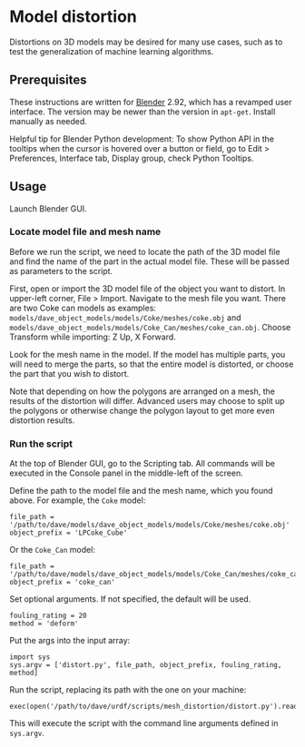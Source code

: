 # Model distortion

Distortions on 3D models may be desired for many use cases, such as to test
the generalization of machine learning algorithms.

## Prerequisites

These instructions are written for [Blender](https://www.blender.org/) 2.92,
which has a revamped user interface.
The version may be newer than the version in `apt-get`.
Install manually as needed.

Helpful tip for Blender Python development:
To show Python API in the tooltips when the cursor is hovered over a button or
field, go to Edit > Preferences, Interface tab, Display group, check Python
Tooltips.

## Usage

Launch Blender GUI.

### Locate model file and mesh name

Before we run the script, we need to locate the path of the 3D model file and
find the name of the part in the actual model file.
These will be passed as parameters to the script.

First, open or import the 3D model file of the object you want to distort.
In upper-left corner, File > Import.
Navigate to the mesh file you want.
There are two Coke can models as examples:
`models/dave_object_models/models/Coke/meshes/coke.obj` and
`models/dave_object_models/models/Coke_Can/meshes/coke_can.obj`.
Choose Transform while importing: Z Up, X Forward.

Look for the mesh name in the model.
If the model has multiple parts, you will need to merge the parts, so that the
entire model is distorted, or choose the part that you wish to distort.

Note that depending on how the polygons are arranged on a mesh, the results of
the distortion will differ.
Advanced users may choose to split up the polygons or otherwise change the
polygon layout to get more even distortion results.

### Run the script

At the top of Blender GUI, go to the Scripting tab.
All commands will be executed in the Console panel in the middle-left of the
screen.

Define the path to the model file and the mesh name, which you found above.
For example, the `Coke` model:
```
file_path = '/path/to/dave/models/dave_object_models/models/Coke/meshes/coke.obj'
object_prefix = 'LPCoke_Cube'
```

Or the `Coke_Can` model:
```
file_path = '/path/to/dave/models/dave_object_models/models/Coke_Can/meshes/coke_can.dae'
object_prefix = 'coke_can'
```

Set optional arguments. If not specified, the default will be used.
```
fouling_rating = 20
method = 'deform'
```

Put the args into the input array:
```
import sys
sys.argv = ['distort.py', file_path, object_prefix, fouling_rating, method]
```

Run the script, replacing its path with the one on your machine:
```
exec(open('/path/to/dave/urdf/scripts/mesh_distortion/distort.py').read());
```

This will execute the script with the command line arguments defined in
`sys.argv`.
